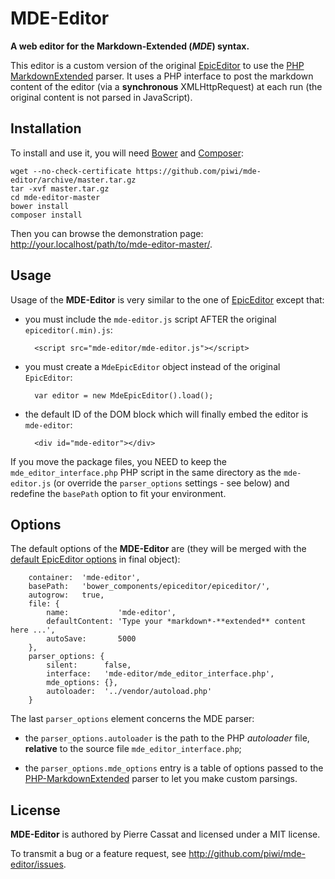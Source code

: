 MDE-Editor
==========

**A web editor for the Markdown-Extended (*MDE*) syntax.**

This editor is a custom version of the original [EpicEditor](http://epiceditor.com/)
to use the [PHP MarkdownExtended](http://github.com/piwi/markdown-extended) parser.
It uses a PHP interface to post the markdown content of the editor (via a **synchronous**
XMLHttpRequest) at each run (the original content is not parsed in JavaScript).


Installation
------------

To install and use it, you will need [Bower](http://bower.io/) and [Composer](http://getcomposer.org):

    wget --no-check-certificate https://github.com/piwi/mde-editor/archive/master.tar.gz
    tar -xvf master.tar.gz
    cd mde-editor-master
    bower install
    composer install

Then you can browse the demonstration page: <http://your.localhost/path/to/mde-editor-master/>.


Usage
-----

Usage of the **MDE-Editor** is very similar to the one of [EpicEditor](http://epiceditor.com/#quick-start)
except that:

- you must include the `mde-editor.js` script AFTER the original `epiceditor(.min).js`:

        <script src="mde-editor/mde-editor.js"></script>

- you must create a `MdeEpicEditor` object instead of the original `EpicEditor`:
 
        var editor = new MdeEpicEditor().load();

- the default ID of the DOM block which will finally embed the editor is `mde-editor`:

        <div id="mde-editor"></div>

If you move the package files, you NEED to keep the `mde_editor_interface.php` PHP script
in the same directory as the `mde-editor.js` (or override the `parser_options` settings - 
see below) and redefine the `basePath` option to fit your environment.


Options
-------

The default options of the **MDE-Editor** are (they will be merged with the 
[default EpicEditor options](http://epiceditor.com/#epiceditoroptions) in final object):

        container:  'mde-editor',
        basePath:   'bower_components/epiceditor/epiceditor/',
        autogrow:   true,
        file: {
            name:           'mde-editor',
            defaultContent: 'Type your *markdown*-**extended** content here ...',
            autoSave:       5000
        },
        parser_options: {
            silent:      false,
            interface:   'mde-editor/mde_editor_interface.php',
            mde_options: {},
            autoloader:  '../vendor/autoload.php'
        }

The last `parser_options` element concerns the MDE parser:

-   the `parser_options.autoloader` is the path to the PHP *autoloader* file,
    **relative** to the source file `mde_editor_interface.php`;

-   the `parser_options.mde_options` entry is a table of options passed to the 
    [PHP-MarkdownExtended](https://github.com/piwi/markdown-extended#php-script-usage) 
    parser to let you make custom parsings.


License
-------

**MDE-Editor** is authored by Pierre Cassat and licensed under a MIT license.

To transmit a bug or a feature request, see <http://github.com/piwi/mde-editor/issues>.
